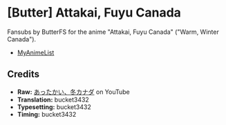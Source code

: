 # \[Butter] Attakai, Fuyu Canada

Fansubs by ButterFS for the anime "Attakai, Fuyu Canada" ("Warm, Winter Canada").

* [MyAnimeList](https://myanimelist.net/anime/36404/Attakai_Fuyu_Canada)

## Credits

* **Raw:** [あったかい、冬カナダ](https://www.youtube.com/watch?v=a822uufNGlw) on YouTube
* **Translation:** bucket3432
* **Typesetting:** bucket3432
* **Timing:** bucket3432
